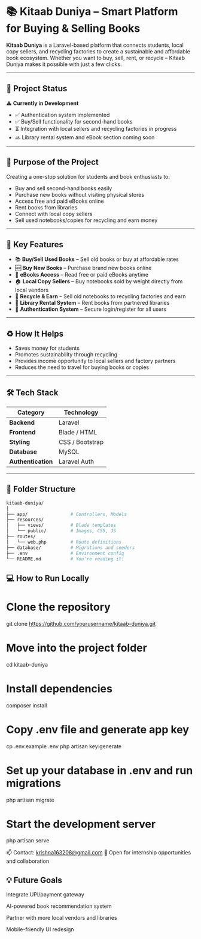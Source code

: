 # 📚 Kitaab Duniya – Smart Platform for Buying & Selling Books

**Kitaab Duniya** is a Laravel-based platform that connects students, local copy sellers, and recycling factories to create a sustainable and affordable book ecosystem. Whether you want to buy, sell, rent, or recycle – Kitaab Duniya makes it possible with just a few clicks.

---

## 🚧 Project Status

⚠️ **Currently in Development**

- ✅ Authentication system implemented  
- ✅ Buy/Sell functionality for second-hand books  
- ⏳ Integration with local sellers and recycling factories in progress  
- 🔜 Library rental system and eBook section coming soon

---

## 🎯 Purpose of the Project

Creating a one-stop solution for students and book enthusiasts to:

- Buy and sell second-hand books easily
- Purchase new books without visiting physical stores
- Access free and paid eBooks online
- Rent books from libraries
- Connect with local copy sellers
- Sell used notebooks/copies for recycling and earn money

---

## 🧠 Key Features

- 📚 **Buy/Sell Used Books** – Sell old books or buy at affordable rates  
- 🆕 **Buy New Books** – Purchase brand new books online  
- 📘 **eBooks Access** – Read free or paid eBooks anytime  
- 🏠 **Local Copy Sellers** – Buy notebooks sold by weight directly from local vendors  
- 🔁 **Recycle & Earn** – Sell old notebooks to recycling factories and earn  
- 🏢 **Library Rental System** – Rent books from partnered libraries  
- 🔐 **Authentication System** – Secure login/register for all users  

---

## ♻️ How It Helps

- Saves money for students  
- Promotes sustainability through recycling  
- Provides income opportunity to local sellers and factory partners  
- Reduces the need to travel for buying books or copies

---

## 🛠️ Tech Stack

| Category         | Technology     |
| ---------------- | -------------- |
| **Backend**      | Laravel        |
| **Frontend**     | Blade / HTML   |
| **Styling**      | CSS / Bootstrap|
| **Database**     | MySQL          |
| **Authentication** | Laravel Auth  |

---

## 📁 Folder Structure

```bash
kitaab-duniya/
│
├── app/                # Controllers, Models
├── resources/
│   ├── views/          # Blade templates
│   └── public/         # Images, CSS, JS
├── routes/
│   └── web.php         # Route definitions
├── database/           # Migrations and seeders
├── .env                # Environment config
└── README.md           # You’re reading it!
```

## 💻 How to Run Locally
# Clone the repository
git clone https://github.com/yourusername/kitaab-duniya.git

# Move into the project folder
cd kitaab-duniya

# Install dependencies
composer install

# Copy .env file and generate app key
cp .env.example .env
php artisan key:generate

# Set up your database in .env and run migrations
php artisan migrate

# Start the development server
php artisan serve


📫 Contact: krishna163208@gmail.com
🔧 Open for internship opportunities and collaboration

## 💡 Future Goals

Integrate UPI/payment gateway

AI-powered book recommendation system

Partner with more local vendors and libraries

Mobile-friendly UI redesign
